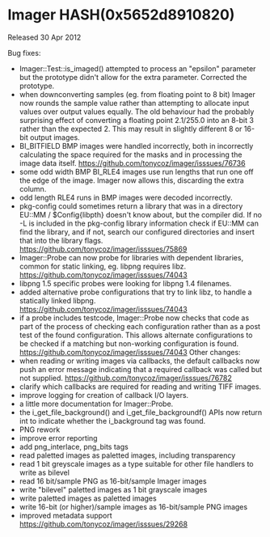 # Imager HASH(0x5652d8910820)

Released 30 Apr 2012

Bug fixes:
- Imager::Test::is_imaged() attempted to process an "epsilon" parameter but the prototype didn't allow for the extra parameter. Corrected the prototype. 
- when downconverting samples (eg. from floating point to 8 bit) Imager now rounds the sample value rather than attempting to allocate input values over output values equally. The old behaviour had the probably surprising effect of converting a floating point 2.1/255.0 into an 8-bit 3 rather than the expected 2. This may result in slightly different 8 or 16-bit output images. 
- BI_BITFIELD BMP images were handled incorrectly, both in incorrectly calculating the space required for the masks and in processing the image data itself. https://github.com/tonycoz/imager/isssues/76736 
- some odd width BMP BI_RLE4 images use run lengths that run one off the edge of the image. Imager now allows this, discarding the extra column. 
- odd length RLE4 runs in BMP images were decoded incorrectly. 
- pkg-config could sometimes return a library that was in a directory EU::MM / $Config{libpth} doesn't know about, but the compiler did. If no -L is included in the pkg-config library information check if EU::MM can find the library, and if not, search our configured directories and insert that into the library flags. https://github.com/tonycoz/imager/isssues/75869 
- Imager::Probe can now probe for libraries with dependent libraries, common for static linking, eg. libpng requires libz. https://github.com/tonycoz/imager/isssues/74043 
- libpng 1.5 specific probes were looking for libpng 1.4 filenames. 
- added alternative probe configurations that try to link libz, to handle a statically linked libpng. https://github.com/tonycoz/imager/isssues/74043 
- if a probe includes testcode, Imager::Probe now checks that code as part of the process of checking each configuration rather than as a post test of the found configuration. This allows alternate configurations to be checked if a matching but non-working configuration is found. https://github.com/tonycoz/imager/isssues/74043 Other changes: 
- when reading or writing images via callbacks, the default callbacks now push an error message indicating that a required callback was called but not supplied. https://github.com/tonycoz/imager/isssues/76782 
- clarify which callbacks are required for reading and writing TIFF images. 
- improve logging for creation of callback I/O layers. 
- a little more documentation for Imager::Probe. 
- the i_get_file_background() and i_get_file_backgroundf() APIs now return int to indicate whether the i_background tag was found. 
- PNG rework
- improve error reporting
- add png_interlace, png_bits tags
- read paletted images as paletted images, including transparency
- read 1 bit greyscale images as a type suitable for other file handlers to write as bilevel
- read 16 bit/sample PNG as 16-bit/sample Imager images
- write "bilevel" paletted images as 1 bit grayscale images
- write paletted images as paletted images
- write 16-bit (or higher)/sample images as 16-bit/sample PNG images
- improved metadata support https://github.com/tonycoz/imager/isssues/29268